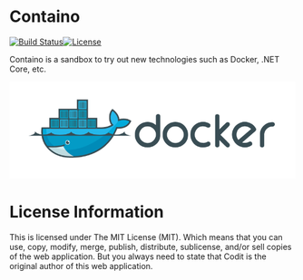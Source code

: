 Containo
===========================

[![Build Status](https://travis-ci.com/tomkerkhove/containo.svg?token=GsSXSXe5xF8ZdYK5qExq&branch=master)](https://travis-ci.com/tomkerkhove/containo)[![License](https://img.shields.io/github/license/mashape/apistatus.svg)](https://github.com/CoditEU/application-insights-connector/blob/master/LICENSE)

Containo is a sandbox to try out new technologies such as Docker, .NET Core, etc.

![Docker](./media/docker.png)

# License Information
This is licensed under The MIT License (MIT). Which means that you can use, copy, modify, merge, publish, distribute, sublicense, and/or sell copies of the web application. But you always need to state that Codit is the original author of this web application.